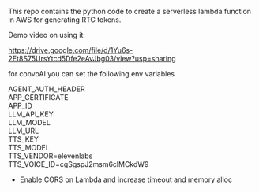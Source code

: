 This repo contains the python code to create a serverless lambda function in AWS for generating RTC tokens.     

Demo video on using it:

https://drive.google.com/file/d/1Yu6s-2Et8S75UrsYtcd5Dfe2eAvJbg03/view?usp=sharing


for convoAI you can set the following env variables 


AGENT_AUTH_HEADER     
APP_CERTIFICATE     
APP_ID     
LLM_API_KEY     
LLM_MODEL    
LLM_URL     
TTS_KEY    
TTS_MODEL    
TTS_VENDOR=elevenlabs     
TTS_VOICE_ID=cgSgspJ2msm6clMCkdW9      


* Enable CORS on Lambda and increase timeout and memory alloc     
